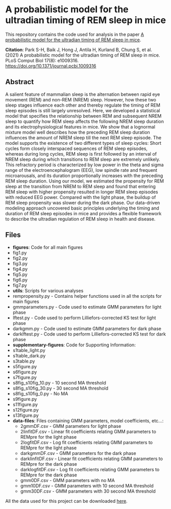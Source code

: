 # A probabilistic model for the ultradian timing of REM sleep in mice

This repository contains the code used for analysis in the paper [A probabilistic model for the ultradian timing of REM sleep in mice](https://journals.plos.org/ploscompbiol/article?id=10.1371/journal.pcbi.1009316). 

**Citation**: Park S-H, Baik J, Hong J, Antila H, Kurland B, Chung S, et al. (2021) A probabilistic model for the ultradian timing of REM sleep in mice. PLoS Comput Biol 17(8): e1009316. https://doi.org/10.1371/journal.pcbi.1009316
 
 ## Abstract
 A salient feature of mammalian sleep is the alternation between rapid eye movement (REM) and non-REM (NREM) sleep. However, how these two sleep stages influence each other and thereby regulate the timing of REM sleep episodes is still largely unresolved. Here, we developed a statistical model that specifies the relationship between REM and subsequent NREM sleep to quantify how REM sleep affects the following NREM sleep duration and its electrophysiological features in mice. We show that a lognormal mixture model well describes how the preceding REM sleep duration influences the amount of NREM sleep till the next REM sleep episode. The model supports the existence of two different types of sleep cycles: Short cycles form closely interspaced sequences of REM sleep episodes, whereas during long cycles, REM sleep is first followed by an interval of NREM sleep during which transitions to REM sleep are extremely unlikely. This refractory period is characterized by low power in the theta and sigma range of the electroencephalogram (EEG), low spindle rate and frequent microarousals, and its duration proportionally increases with the preceding REM sleep duration. Using our model, we estimated the propensity for REM sleep at the transition from NREM to REM sleep and found that entering REM sleep with higher propensity resulted in longer REM sleep episodes with reduced EEG power. Compared with the light phase, the buildup of REM sleep propensity was slower during the dark phase. Our data-driven modeling approach uncovered basic principles underlying the timing and duration of REM sleep episodes in mice and provides a flexible framework to describe the ultradian regulation of REM sleep in health and disease.
 
 ## Files
 * **figures**: Code for all main figures
  * fig1.py
  * fig2.py
  * fig3.py
  * fig4.py
  * fig5.py
  * fig6.py
  * fig7.py
 * **utils**: Scripts for various analyses
  * rempropensity.py - Contains helper functions used in all the scripts for main figures
  * gmmparameters.py - Code used to estimate GMM parameters for light phase
  * lftest.py - Code used to perform Lilliefors-corrected KS test for light phase
  * darkgmm.py - Code used to estimate GMM parameters for dark phase
  * darklftest.py - Code used to perform Lilliefors-corrected KS test for dark phase
 * **supplementary-figures**: Code for Supporting Information:
  * s1table_light.py
  * s1table_dark.py
  * s3table.py
  * s5figure.py
  * s6figure.py
  * s7figure.py
  * s8fig_s10fig_10.py - 10 second MA threshold
  * s8fig_s10fig_30.py - 30 second MA threshold
  * s8fig_s10fig_0.py - No MA
  * s9figure.py
  * s11figure.py
  * s12figure.py
  * s13figure.py
* **data-files**: Files containing GMM parameters, model coefficients, etc...:
  * 2gmmDF.csv - GMM parameters for light phase
  * 2linfitDF.csv - Linear fit coefficients relating GMM parameters to REMpre for the light phase
  * 2logfitDF.csv - Log fit coefficients relating GMM parameters to REMpre for the light phase
  * darkgmmDF.csv - GMM parameters for the dark phase
  * darklinfitDF.csv - Linear fit coefficients relating GMM parameters to REMpre for the dark phase
  * darklogfitDF.csv - Log fit coefficients relating GMM parameters to REMpre for the dark phase
  * gmm0DF.csv - GMM parameters with no MA
  * gmm10DF.csv - GMM parameters with 10 second MA threshold
  * gmm30DF.csv - GMM parameters with 30 second MA threshold

All the data used for this project can be downloaded [here](https://upenn.box.com/s/3zcesr4a7l7hgb9andmq4di4t6zvaoql).
